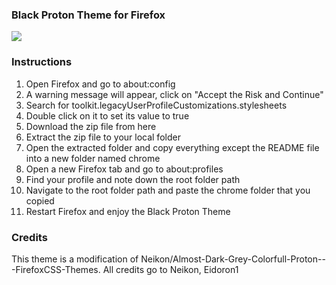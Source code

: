 ### Black Proton Theme for Firefox

![](https://imgur.com/7OFEZcL.png)



### Instructions

   1. Open Firefox and go to about:config
   2. A warning message will appear, click on "Accept the Risk and Continue"
   3. Search for toolkit.legacyUserProfileCustomizations.stylesheets
   4. Double click on it to set its value to true
   5. Download the zip file from here
   6. Extract the zip file to your local folder
   7. Open the extracted folder and copy everything except the README file into a new folder named chrome
   8. Open a new Firefox tab and go to about:profiles
   9. Find your profile and note down the root folder path
  10. Navigate to the root folder path and paste the chrome folder that you copied
  11. Restart Firefox and enjoy the Black Proton Theme

### Credits

This theme is a modification of Neikon/Almost-Dark-Grey-Colorfull-Proton---FirefoxCSS-Themes.
All credits go to Neikon, Eidoron1
